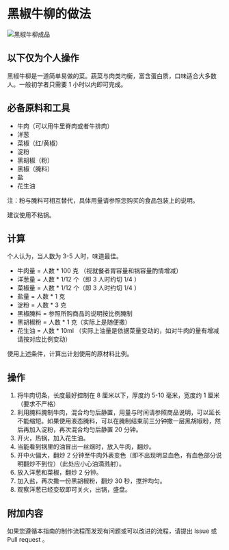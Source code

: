 # 黑椒牛柳的做法

![黑椒牛柳成品](./黑椒牛柳.jpg)

## 以下仅为个人操作

黑椒牛柳是一道简单易做的菜。蔬菜与肉类均衡，富含蛋白质，口味适合大多数人。一般初学者只需要 1 小时以内即可完成。

## 必备原料和工具

- 牛肉（可以用牛里脊肉或者牛排肉）
- 洋葱
- 菜椒（红/黄椒）
- 淀粉
- 黑胡椒（粉）
- 黑椒（腌料）
- 盐
- 花生油

注：粉与腌料可相互替代，具体用量请参照您购买的食品包装上的说明。

建议使用不粘锅。

## 计算

个人认为，当人数为 3-5 人时，味道最佳。

- 牛肉量 = 人数 * 100 克 （视就餐者胃容量和锅容量酌情增减）
- 洋葱量 = 人数 * 1/12 个（即 3 人时约切 1/4 ）
- 菜椒量 = 人数 * 1/12 个（即 3 人时约切 1/4 ）
- 盐量 = 人数 * 1 克
- 淀粉 = 人数 * 3 克
- 黑椒腌料 = 参照所购商品的说明按比例腌制
- 黑胡椒粉 = 人数 * 1 克（实际上是随便撒）
- 花生油 = 人数 * 10ml （实际上油量是依据菜量变动的，如对牛肉的量有增减请按对应比例变动）

使用上述条件，计算出计划使用的原材料比例。

## 操作

1. 将牛肉切条，长度最好控制在 8 厘米以下，厚度约 5-10 毫米，宽度约 1 厘米（要求不严格）
2. 利用腌料腌制牛肉，混合均匀后静置，用量与时间请参照商品说明，可以延长不能缩短。如果使用液态腌料，可以在腌制结束前三分钟撒一层黑胡椒粉，然后再加入淀粉，再次混合均匀后静置 20 分钟。
3. 开火，热锅，加入花生油。
4. 当能看到锅里的油冒出一丝烟时，放入牛肉，翻炒。
5. 开中火偏大，翻炒 2 分钟至牛肉外表变色（即不出现明显血色，有血色部分说明翻炒不到位）（此处应小心油滴溅射）。
6. 放入洋葱和菜椒，翻炒 2 分钟。
7. 加入盐，再次撒一份黑胡椒粉，翻炒 30 秒，搅拌均匀。
8. 观察洋葱已经变软即可关火，出锅，盛盘。

## 附加内容

如果您遵循本指南的制作流程而发现有问题或可以改进的流程，请提出 Issue 或 Pull request 。
